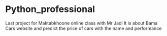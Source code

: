 # Python_professional
Last project for Maktabkhoone online class with Mr Jadi
It is about Bama Cars website and predict the price of cars with the name and performance
